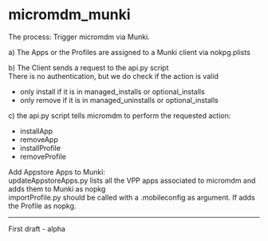 # micromdm_munki
 
The process: Trigger micromdm via Munki.

a) The Apps or the Profiles are assigned to a Munki client via nokpg.plists

b) The Client sends a request to the api.py script  
There is no authentication, but we do check if the action is valid 
- only install if it is in managed_installs or optional_installs
- only remove if it is in managed_uninstalls or optional_installs

c) the api.py script tells micromdm to perform the requested action:
  - installApp
  - removeApp
  - installProfile
  - removeProfile

Add Appstore Apps to Munki:  
updateAppstoreApps.py lists all the VPP apps associated to micromdm and adds them to Munki as nopkg  
importProfile.py should be called with a .mobileconfig as argument. If adds the Profile as nopkg.

------

First draft - alpha
